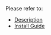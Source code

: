 Please refer to: 
* [Description](https://www.linkedin.com/pulse/periodic-reporting-security-managers-cisos-using-stefano-pescosolido-fm80f/)
* [Install Guide](https://github.com/Azure/Security-Copilot/blob/main/Logic%20Apps/ciso-reporting/install-guide.md)
